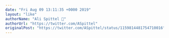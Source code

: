 ```yaml
---
date: "Fri Aug 09 13:11:35 +0000 2019"
layout: "like"
authorName: "Ali Spittel 🐞"
authorUrl: "https://twitter.com/ASpittel"
originalPost: "https://twitter.com/ASpittel/status/1159814481754710016"
---
```

